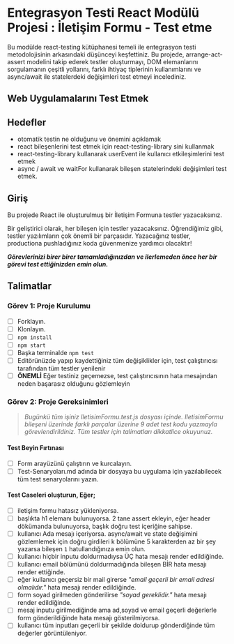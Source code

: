 # Entegrasyon Testi React Modülü Projesi : İletişim Formu - Test etme

Bu modülde react-testing kütüphanesi temeli ile entegrasyon testi metodolojisinin arkasındaki düşünceyi keşfettiniz. Bu projede, arrange-act-assert modelini takip ederek testler oluşturmayı, DOM elemanlarını sorgulamanın çeşitli yollarını, farklı ihtiyaç tiplerinin kullanımlarını ve async/await ile statelerdeki değişimleri test etmeyi incelediniz.

## Web Uygulamalarını Test Etmek

## Hedefler

- otomatik testin ne olduğunu ve önemini açıklamak
- react bileşenlerini test etmek için react-testing-library sini kullanmak
- react-testing-library kullanarak userEvent ile kullanıcı etkileşimlerini test etmek
- async / await ve waitFor kullanarak bileşen statelerindeki değişimleri test etmek.

## Giriş

Bu projede React ile oluşturulmuş bir İletişim Formuna testler yazacaksınız.

Bir geliştirici olarak, her bileşen için testler yazacaksınız. Öğrendiğimiz gibi, testler yazılımların çok önemli bir parçasıdır. 
Yazacağınız testler, productiona pushladığınız koda güvenmenize yardımcı olacaktır!

***Görevlerinizi birer birer tamamladığınızdan ve ilerlemeden önce her bir görevi test ettiğinizden emin olun.***

## Talimatlar

### Görev 1: Proje Kurulumu

- [ ] Forklayın.
- [ ] Klonlayın.
- [ ] `npm install`
- [ ] `npm start`
- [ ] Başka terminalde `npm test`
- [ ] Editörünüzde yapıp kaydettiğiniz tüm değişiklikler için, test çalıştırıcısı tarafından tüm testler yenilenir
- [ ] **ÖNEMLİ** Eğer testiniz geçemezse, test çalıştırıcısının hata mesajından neden başarasız olduğunu gözlemleyin

### Görev 2: Proje Gereksinimleri

> *Bugünkü tüm işiniz IletisimFormu.test.js dosyası içinde. IletisimFormu bileşeni üzerinde farklı parçalar üzerine 9 adet test kodu yazmayla görevlendirildiniz. Tüm testler için talimatları dikkatlice okuyunuz.*

#### Test Beyin Fırtınası

* [ ] Form arayüzünü çalıştırın ve kurcalayın.
* [ ] Test-Senaryoları.md adında bir dosyaya bu uygulama için yazılabilecek tüm test senaryolarını yazın.

#### Test Caseleri oluşturun, Eğer;

* [ ] iletişim formu hatasız yükleniyorsa.
* [ ] başlıkta h1 elemanı bulunuyorsa. 2 tane assert ekleyin, eğer header dökümanda bulunuyorsa, başlık doğru test içeriğine sahipse.
* [ ] kullanıcı Ada mesajı içeriyorsa. async/await ve state değişimini gözlemlemek için doğru girdileri k bölümüne 5 karakterden az bir şey yazarsa bileşen `1` hatullandığınıza emin olun.
* [ ] kullanıcı hiçbir inputu doldurmadıysa ÜÇ hata mesajı render edildiğinde.
* [ ] kullanıcı email bölümünü doldurmadığında bileşen BİR hata mesajı render ettiğinde.
* [ ] eğer kullanıcı geçersiz bir mail girerse *"email geçerli bir email adresi olmalıdır."* hata mesajı render edildiğinde.
* [ ] form soyad girilmeden gönderilirse *"soyad gereklidir."* hata mesajı render edildiğinde.
* [ ] mesaj inputu girilmediğinde ama ad,soyad ve email geçerli değerlerle form gönderildiğinde hata mesajı gösterilmiyorsa.
* [ ] kullanıcı tüm inputları geçerli bir şekilde doldurup gönderdiğinde tüm değerler görüntüleniyor.
